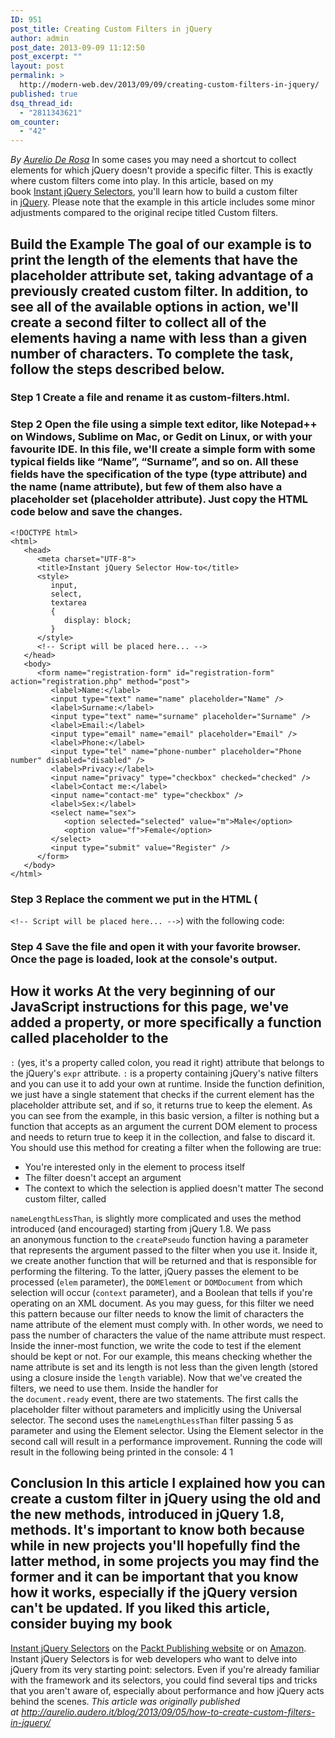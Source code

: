 ```yaml
---
ID: 951
post_title: Creating Custom Filters in jQuery
author: admin
post_date: 2013-09-09 11:12:50
post_excerpt: ""
layout: post
permalink: >
  http://modern-web.dev/2013/09/09/creating-custom-filters-in-jquery/
published: true
dsq_thread_id:
  - "2811343621"
om_counter:
  - "42"
---
```

*By [Aurelio De Rosa][1]* In some cases you may need a shortcut to collect elements for which jQuery doesn't provide a specific filter. This is exactly where custom filters come into play. In this article, based on my book [Instant jQuery Selectors][2], you'll learn how to build a custom filter in [jQuery][3]. Please note that the example in this article includes some minor adjustments compared to the original recipe titled Custom filters. 
## Build the Example The goal of our example is to print the length of the elements that have the placeholder attribute set, taking advantage of a previously created custom filter. In addition, to see all of the available options in action, we'll create a second filter to collect all of the elements having a name with less than a given number of characters. To complete the task, follow the steps described below. 

### Step 1 Create a file and rename it as custom-filters.html. 

### Step 2 Open the file using a simple text editor, like Notepad++ on Windows, Sublime on Mac, or Gedit on Linux, or with your favourite IDE. In this file, we'll create a simple form with some typical fields like “Name”, “Surname”, and so on. All these fields have the specification of the type (type attribute) and the name (name attribute), but few of them also have a placeholder set (placeholder attribute). Just copy the HTML code below and save the changes. 

    <!DOCTYPE html>
    <html>
       <head>
          <meta charset="UTF-8">
          <title>Instant jQuery Selector How-to</title>
          <style>
             input,
             select,
             textarea
             {
                display: block;
             }
          </style>
          <!-- Script will be placed here... -->
       </head>
       <body>
          <form name="registration-form" id="registration-form" action="registration.php" method="post">
             <label>Name:</label>
             <input type="text" name="name" placeholder="Name" />
             <label>Surname:</label>
             <input type="text" name="surname" placeholder="Surname" />
             <label>Email:</label>
             <input type="email" name="email" placeholder="Email" />
             <label>Phone:</label>
             <input type="tel" name="phone-number" placeholder="Phone number" disabled="disabled" />
             <label>Privacy:</label>
             <input name="privacy" type="checkbox" checked="checked" />
             <label>Contact me:</label>
             <input name="contact-me" type="checkbox" />
             <label>Sex:</label>
             <select name="sex">
                <option selected="selected" value="m">Male</option>
                <option value="f">Female</option>
             </select>
             <input type="submit" value="Register" />
          </form>
       </body>
    </html>

### Step 3 Replace the comment we put in the HTML (

`<!-- Script will be placed here... -->`) with the following code: 
    <script src="http://ajax.googleapis.com/ajax/libs/jquery/1.10.1/jquery.min.js"></script>
    <script>
        $.expr[':'].placeholder = function(elem) {
            return $(elem).attr('placeholder') !== undefined;
        };
        $.expr[':'].nameLengthLessThan = 
        $.expr.createPseudo(function(filterParam) {
            var length = parseInt(filterParam);
            return function(elem, context, isXml) {
                return $(elem).attr('name') !== undefined && 
                $(elem).attr('name').length < length;
          }
        });
        $(document).ready(function() {
            console.log($(':placeholder').length);
            console.log($('input:nameLengthLessThan(5)').length);
        });
    </script>

### Step 4 Save the file and open it with your favorite browser. Once the page is loaded, look at the console's output. 

## How it works At the very beginning of our JavaScript instructions for this page, we've added a property, or more specifically a function called placeholder to the 

`:` (yes, it's a property called colon, you read it right) attribute that belongs to the jQuery's `expr` attribute. `:` is a property containing jQuery's native filters and you can use it to add your own at runtime. Inside the function definition, we just have a single statement that checks if the current element has the placeholder attribute set, and if so, it returns true to keep the element. As you can see from the example, in this basic version, a filter is nothing but a function that accepts as an argument the current DOM element to process and needs to return true to keep it in the collection, and false to discard it. You should use this method for creating a filter when the following are true: 
*   You're interested only in the element to process itself
*   The filter doesn't accept an argument
*   The context to which the selection is applied doesn't matter The second custom filter, called 

`nameLengthLessThan`, is slightly more complicated and uses the method introduced (and encouraged) starting from jQuery 1.8. We pass an anonymous function to the `createPseudo` function having a parameter that represents the argument passed to the filter when you use it. Inside it, we create another function that will be returned and that is responsible for performing the filtering. To the latter, jQuery passes the element to be processed (`elem` parameter), the `DOMElement` or `DOMDocument` from which selection will occur (`context` parameter), and a Boolean that tells if you're operating on an XML document. As you may guess, for this filter we need this pattern because our filter needs to know the limit of characters the name attribute of the element must comply with. In other words, we need to pass the number of characters the value of the name attribute must respect. Inside the inner-most function, we write the code to test if the element should be kept or not. For our example, this means checking whether the name attribute is set and its length is not less than the given length (stored using a closure inside the `length` variable). Now that we've created the filters, we need to use them. Inside the handler for the `document.ready` event, there are two statements. The first calls the placeholder filter without parameters and implicitly using the Universal selector. The second uses the `nameLengthLessThan` filter passing 5 as parameter and using the Element selector. Using the Element selector in the second call will result in a performance improvement. Running the code will result in the following being printed in the console: 
    4
    1

## Conclusion In this article I explained how you can create a custom filter in jQuery using the old and the new methods, introduced in jQuery 1.8, methods. It's important to know both because while in new projects you'll hopefully find the latter method, in some projects you may find the former and it can be important that you know how it works, especially if the jQuery version can't be updated. If you liked this article, consider buying my book 

<a href="http://www.packtpub.com/learn-how-to-use-jquery-selectors-effectively/book" target="_blank">Instant jQuery Selectors</a> on the <a href="http://www.packtpub.com/learn-how-to-use-jquery-selectors-effectively/book" target="_blank">Packt Publishing website</a> or on <a href="http://www.amazon.com/Instant-jQuery-Selectors-ebook/dp/B00ESX17MU/" target="_blank">Amazon</a>. Instant jQuery Selectors is for web developers who want to delve into jQuery from its very starting point: selectors. Even if you're already familiar with the framework and its selectors, you could find several tips and tricks that you aren't aware of, especially about performance and how jQuery acts behind the scenes. *This article was originally published at <http://aurelio.audero.it/blog/2013/09/05/how-to-create-custom-filters-in-jquery/>*

 [1]: /authors/aurelio-de-rosa/
 [2]: http://www.packtpub.com/learn-how-to-use-jquery-selectors-effectively/book
 [3]: http://jquery.com/